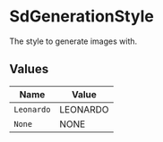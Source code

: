 # SdGenerationStyle

The style to generate images with.


## Values

| Name       | Value      |
| ---------- | ---------- |
| `Leonardo` | LEONARDO   |
| `None`     | NONE       |